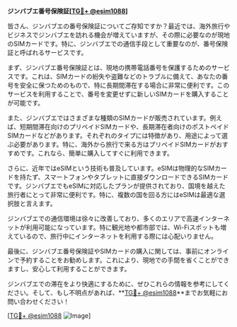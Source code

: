 **ジンバブエ番号保険証[[TG💪+ @esim1088](https://t.me/s/esim1088)]**

皆さん、ジンバブエの番号保険証についてご存知ですか？最近では、海外旅行やビジネスでジンバブエを訪れる機会が増えていますが、その際に必要なのが現地のSIMカードです。特に、ジンバブエでの通信手段として重要なのが、番号保険証と呼ばれるサービスです。

まず、ジンバブエ番号保険証とは、現地の携帯電話番号を保護するためのサービスです。これは、SIMカードの紛失や盗難などのトラブルに備えて、あなたの番号を安全に保つためのもので、特に長期間滞在する場合に非常に便利です。このサービスを利用することで、番号を変更せずに新しいSIMカードを購入することが可能です。

また、ジンバブエではさまざまな種類のSIMカードが販売されています。例えば、短期間滞在向けのプリペイドSIMカードや、長期滞在者向けのポストペイドSIMカードなどがあります。それぞれのタイプには特徴があり、用途によって選ぶ必要があります。特に、海外から旅行で来る方はプリペイドSIMカードがおすすめです。これなら、簡単に購入してすぐに利用できます。

さらに、近年ではeSIMという技術も普及しています。eSIMは物理的なSIMカードを持たず、スマートフォンやタブレットに直接ダウンロードできるSIMカードです。ジンバブエでもeSIMに対応したプランが提供されており、国境を越えた旅行者にとって非常に便利です。特に、複数の国を回る方にはeSIMは最適な選択肢と言えます。

ジンバブエでの通信環境は徐々に改善しており、多くのエリアで高速インターネットが利用可能になっています。特に観光地や都市部では、Wi-Fiスポットも増えているので、旅行中にインターネットを利用する際には心配いりません。

最後に、ジンバブエ番号保険証やSIMカードの購入に関しては、事前にオンラインで予約することをお勧めします。これにより、現地での手間を省くことができますし、安心して利用することができます。

ジンバブエでの滞在をより快適にするために、ぜひこれらの情報を参考にしてください。そして、もし不明点があれば、**[TG💪+ @esim1088](https://t.me/s/esim1088)**までお気軽にお問い合わせください！

[[TG💪+ @esim1088](https://t.me/s/esim1088) ![Image](https://i.postimg.cc/Y0z9fWf4/image.png)]